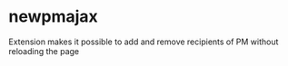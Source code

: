 newpmajax
==========

Extension makes it possible to add and remove recipients of PM without reloading the page
